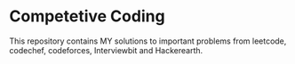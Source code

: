 # Competetive Coding
This repository contains MY solutions to important problems from leetcode, codechef, codeforces, Interviewbit and Hackerearth. <br/>

